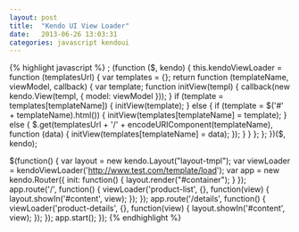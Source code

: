 ```yaml
---
layout: post
title:  "Kendo UI View Loader"
date:   2013-06-26 13:03:31
categories: javascript kendoui
---
```


{% highlight javascript %}
; (function ($, kendo) {
    this.kendoViewLoader = function (templatesUrl) {
        var templates = {};
        return function (templateName, viewModel, callback) {
            var template;
            function initView(templ) {
                callback(new kendo.View(templ, { model: viewModel }));
            }
            if (template = templates[templateName]) {
                initView(template);
            } else {
                if (template = $('#' + templateName).html()) {
                    initView(templates[templateName] = template);
                } else {
                    $.get(templatesUrl + '/' + 
                        encodeURIComponent(templateName), function (data) {
                            initView(templates[templateName] = data);
                        });
                }
            }
        };
    };
})($, kendo);

$(function() {
    var layout = new kendo.Layout("layout-tmpl");
    var viewLoader = kendoViewLoader('http://www.test.com/template/load');
    var app = new kendo.Router({
        init: function() {
            layout.render("#container");
        }
    });
    app.route('/', function() {
        viewLoader('product-list', {}, function(view) {
            layout.showIn('#content', view);
        });
    });
    app.route('/details', function() {
        viewLoader('product-details', {}, function(view) {
            layout.showIn('#content', view);
        });
    });
    app.start();
});
{% endhighlight %}


